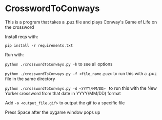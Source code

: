 # CrosswordToConways
This is a program that takes a .puz file and plays Conway's Game of Life on the crossword

Install reqs with:

```pip install -r requirements.txt```

Run with:

```python ./crosswordToConways.py -h``` to see all options

```python ./crosswordToConways.py -f <file_name.puz>``` to run this with a .puz file in the same directory

```python ./crosswordToConways.py -d <YYYY/MM/DD> ``` to run this with the New Yorker crossword from that date in YYYY/MM/DD) format

Add ```-o <output_file.gif>``` to output the gif to a specific file

Press Space after the pygame window pops up

